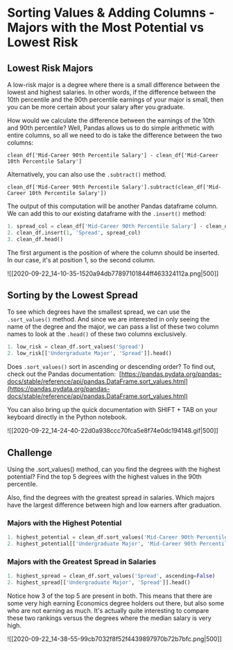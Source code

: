 # Sorting Values & Adding Columns - Majors with the Most Potential vs Lowest Risk

## Lowest Risk Majors

A low-risk major is a degree where there is a small difference between the lowest and highest salaries. In other words, if the difference between the 10th percentile and the 90th percentile earnings of your major is small, then you can be more certain about your salary after you graduate.

How would we calculate the difference between the earnings of the 10th and 90th percentile? Well, Pandas allows us to do simple arithmetic with entire columns, so all we need to do is take the difference between the two columns:

`clean_df['Mid-Career 90th Percentile Salary'] - clean_df['Mid-Career 10th Percentile Salary']`

Alternatively, you can also use the `.subtract()` method.

`clean_df['Mid-Career 90th Percentile Salary'].subtract(clean_df['Mid-Career 10th Percentile Salary'])`

The output of this computation will be another Pandas dataframe column. We can add this to our existing dataframe with the `.insert()` method:

```python
1. spread_col = clean_df['Mid-Career 90th Percentile Salary'] - clean_df['Mid-Career 10th Percentile Salary']
2. clean_df.insert(1, 'Spread', spread_col)
3. clean_df.head()
```

The first argument is the position of where the column should be inserted. In our case, it's at position 1, so the second column.

![[2020-09-22_14-10-35-1520a94db77897101844ff463324112a.png|500]]

## Sorting by the Lowest Spread

To see which degrees have the smallest spread, we can use the `.sort_values()` method. And since we are interested in only seeing the name of the degree and the major, we can pass a list of these two column names to look at the `.head()` of these two columns exclusively.

```python
1. low_risk = clean_df.sort_values('Spread')
2. low_risk[['Undergraduate Major', 'Spread']].head()
```

Does `.sort_values()` sort in ascending or descending order? To find out, check out the Pandas documentation:  [https://pandas.pydata.org/pandas-docs/stable/reference/api/pandas.DataFrame.sort_values.html](https://pandas.pydata.org/pandas-docs/stable/reference/api/pandas.DataFrame.sort_values.html)

You can also bring up the quick documentation with SHIFT + TAB on your keyboard directly in the Python notebook.

![[2020-09-22_14-24-40-22d0a938ccc70fca5e8f74e0dc194148.gif|500]]

## Challenge

Using the .sort_values() method, can you find the degrees with the highest potential? Find the top 5 degrees with the highest values in the 90th percentile. 

Also, find the degrees with the greatest spread in salaries. Which majors have the largest difference between high and low earners after graduation.

### Majors with the Highest Potential

```python
1. highest_potential = clean_df.sort_values('Mid-Career 90th Percentile Salary', ascending=False)
2. highest_potential[['Undergraduate Major', 'Mid-Career 90th Percentile Salary']].head()
```

### Majors with the Greatest Spread in Salaries

```python
1. highest_spread = clean_df.sort_values('Spread', ascending=False)
2. highest_spread[['Undergraduate Major', 'Spread']].head()
```

Notice how 3 of the top 5 are present in both. This means that there are some very high earning Economics degree holders out there, but also some who are not earning as much. It's actually quite interesting to compare these two rankings versus the degrees where the median salary is very high.

![[2020-09-22_14-38-55-99cb7032f8f52f4439897970b72b7bfc.png|500]]